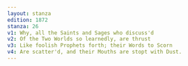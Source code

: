 ```yaml
---
layout: stanza
edition: 1872
stanza: 26
v1: Why, all the Saints and Sages who discuss'd
v2: Of the Two Worlds so learnedly, are thrust
v3: Like foolish Prophets forth; their Words to Scorn
v4: Are scatter'd, and their Mouths are stopt with Dust.
---
```


